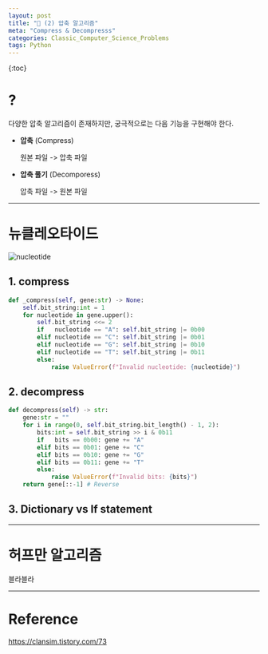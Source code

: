 ```yaml
---
layout: post
title: "🎲 (2) 압축 알고리즘"
meta: "Compress & Decompresss"
categories: Classic_Computer_Science_Problems
tags: Python
---
```

{:toc}

# ?

다양한 압축 알고리즘이 존재하지만, 궁극적으로는 다음 기능을 구현해야 한다.

- **압축** (Compress)

  원본 파일 -> 압축 파일

- **압축 풀기** (Decomporess)

  압축 파일 -> 원본 파일

---

# 뉴클레오타이드

![nucleotide](https://cdn.pixabay.com/photo/2016/11/09/15/27/dna-1811955_960_720.jpg)



## 1. compress

```python
def _compress(self, gene:str) -> None:
    self.bit_string:int = 1
    for nucleotide in gene.upper():
        self.bit_string <<= 2
        if   nucleotide == "A": self.bit_string |= 0b00
        elif nucleotide == "C": self.bit_string |= 0b01
        elif nucleotide == "G": self.bit_string |= 0b10
        elif nucleotide == "T": self.bit_string |= 0b11
        else: 
            raise ValueError(f"Invalid nucleotide: {nucleotide}")
```



## 2. decompress

```python
def decompress(self) -> str:
    gene:str = ""
    for i in range(0, self.bit_string.bit_length() - 1, 2):
        bits:int = self.bit_string >> i & 0b11
        if   bits == 0b00: gene += "A"
        elif bits == 0b01: gene += "C"
        elif bits == 0b10: gene += "G"
        elif bits == 0b11: gene += "T"
        else: 
            raise ValueError(f"Invalid bits: {bits}")
    return gene[::-1] # Reverse
```



## 3. Dictionary vs If statement



---

# 허프만 알고리즘

블라블라

---

# Reference

<https://clansim.tistory.com/73>


